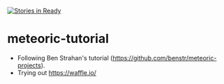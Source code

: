 [![Stories in Ready](https://badge.waffle.io/nickbenes/meteoric-tutorial.png?label=ready&title=Ready)](https://waffle.io/nickbenes/meteoric-tutorial)
# meteoric-tutorial
- Following Ben Strahan's tutorial (https://github.com/benstr/meteoric-projects).
- Trying out https://waffle.io/

